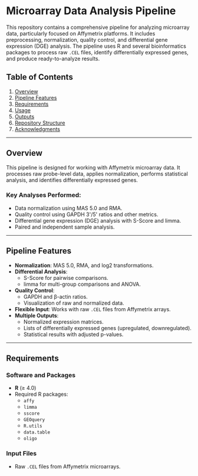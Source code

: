 # **Microarray Data Analysis Pipeline**

This repository contains a comprehensive pipeline for analyzing microarray data, particularly focused on Affymetrix platforms. It includes preprocessing, normalization, quality control, and differential gene expression (DGE) analysis. The pipeline uses R and several bioinformatics packages to process raw `.CEL` files, identify differentially expressed genes, and produce ready-to-analyze results.

## **Table of Contents**
1. [Overview](#overview)
2. [Pipeline Features](#pipeline-features)
3. [Requirements](#requirements)
4. [Usage](#usage)
5. [Outputs](#outputs)
6. [Repository Structure](#repository-structure)
7. [Acknowledgments](#acknowledgments)

---

## **Overview**

This pipeline is designed for working with Affymetrix microarray data. It processes raw probe-level data, applies normalization, performs statistical analysis, and identifies differentially expressed genes. 

### Key Analyses Performed:
- Data normalization using MAS 5.0 and RMA.
- Quality control using GAPDH 3'/5' ratios and other metrics.
- Differential gene expression (DGE) analysis with S-Score and limma.
- Paired and independent sample analysis.

---

## **Pipeline Features**
- **Normalization**: MAS 5.0, RMA, and log2 transformations.
- **Differential Analysis**:
  - S-Score for pairwise comparisons.
  - limma for multi-group comparisons and ANOVA.
- **Quality Control**:
  - GAPDH and β-actin ratios.
  - Visualization of raw and normalized data.
- **Flexible Input**: Works with raw `.CEL` files from Affymetrix arrays.
- **Multiple Outputs**:
  - Normalized expression matrices.
  - Lists of differentially expressed genes (upregulated, downregulated).
  - Statistical results with adjusted p-values.

---

## **Requirements**
### **Software and Packages**
- **R** (≥ 4.0)
- Required R packages:
  - `affy`
  - `limma`
  - `sscore`
  - `GEOquery`
  - `R.utils`
  - `data.table`
  - `oligo`

### **Input Files**
- Raw `.CEL` files from Affymetrix microarrays.


